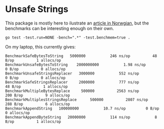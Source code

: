 # Unsafe Strings

This package is mostly here to ilustrate an [article in Norwgian](http://bepsays.com/2015/02/18/usikre-go-peikarar/), but the benchmarks can be interesting enough on their own.

`go test -test.run=NONE -bench=".*" -test.benchmem=true .`

On my laptop, this currently gives:

```
BenchmarkSafeBytesToString	 5000000	       246 ns/op	      48 B/op	       1 allocs/op
BenchmarkUnsafeBytesToString	2000000000	         1.98 ns/op	       0 B/op	       0 allocs/op
BenchmarkUnsafeStringsReplacer	 3000000	       552 ns/op	       0 B/op	       0 allocs/op
BenchmarkSafeStringsReplacer	 2000000	       777 ns/op	      48 B/op	       1 allocs/op
BenchmarkMultipleBytesReplace	  500000	      2563 ns/op	     200 B/op	       9 allocs/op
BenchmarkMultiplesStringsReplace	  500000	      2807 ns/op	     288 B/op	       6 allocs/op
BenchmarkAppendString	100000000	        10.7 ns/op	       0 B/op	       0 allocs/op
BenchmarkAppendByteString	20000000	       114 ns/op	       8 B/op	       1 allocs/op
```

